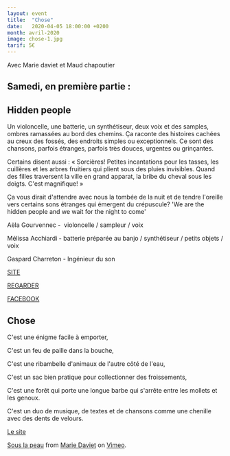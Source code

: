 ```yaml
---
layout: event
title:  "Chose"
date:   2020-04-05 18:00:00 +0200
month: avril-2020
image: chose-1.jpg
tarif: 5€
---
```


Avec Marie daviet et Maud chapoutier


## Samedi, en première partie :

## Hidden people

Un violoncelle, une batterie, un synthétiseur, deux voix et des samples, ombres ramassées au bord des chemins.
Ça raconte des histoires cachées au creux des fossés, des endroits simples ou exceptionnels.
Ce sont des chansons, parfois étranges, parfois très douces, urgentes ou grinçantes.

Certains disent aussi :
« Sorcières! Petites incantations pour les tasses, les cuillères et les arbres fruitiers qui plient sous des pluies invisibles. Quand des filles traversent la ville en grand apparat, la bribe du cheval sous les doigts. C'est magnifique! »

Ça vous dirait d'attendre avec nous la tombée de la nuit et de tendre l'oreille vers certains sons étranges qui émergent du crépuscule?
'We are the hidden people and we wait for the night to come'


Aëla Gourvennec -  violoncelle / sampleur / voix

Mélissa Acchiardi - batterie préparée au banjo / synthétiseur / petits objets / voix

Gaspard Charreton - Ingénieur du son

<a href="https://duretdoux.com/artistes/hiddenpeople/">SITE </a>

<a href="https://www.youtube.com/watch?v=nDvIfVL33kM">REGARDER</a>

<a href="https://www.facebook.com/hiddenpeopleduo/" target="_blank" rel="noopener noreferrer">FACEBOOK</a>


## Chose

C'est une énigme facile à emporter,

C'est un feu de paille dans la bouche,

C'est une ribambelle d'animaux de l'autre côté de l'eau,

C'est un sac bien pratique pour collectionner des froissements,

C'est une forêt qui porte une longue barbe qui s'arrête entre les mollets et les genoux.

C'est un duo de musique, de textes et de chansons comme une chenille avec des dents de velours.

[Le site](https://davietmarie.wixsite.com/chose)

[Sous la peau](https://vimeo.com/359776165) from [Marie Daviet](https://vimeo.com/user102835710) on [Vimeo](https://vimeo.com).
